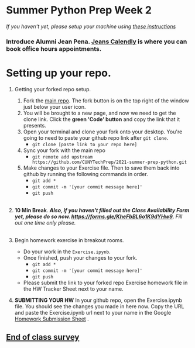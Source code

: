
# Summer Python Prep Week 2

_If you haven't yet, please setup your machine using [these instructions](https://github.com/CUNYTechPrep/2021-summer-prep-python/blob/master/Week1/Setup.md)_



### Introduce Alumni Jean Pena.  [Jeans Calendly](https://calendly.com/jcpena ) is where you can book office hours appointments.


# Setting up your repo. 
1. Getting your forked repo setup.
	1. Fork the [main repo](https://github.com/CUNYTechPrep/2021-summer-prep-python).  The fork button is on the top right of the window just below your user icon. 
	2. You will be brought to a new page, and now we need to get the clone link.  Click the __green 'Code' button__ and copy the link that it presents.
	2. Open your terminal and clone your fork onto your desktop. You're going to need to paste your github repo link after `git clone`.
		* `git clone [paste link to your repo here]`
	3. Sync your fork with the main repo 
		* `git remote add upstream https://github.com/CUNYTechPrep/2021-summer-prep-python.git`
	4. Make changes to your Exercise file. Then to save them back into github by running the following commands in order.
		* `git add *`
		* `git commit -m '[your commit message here]'`
		* `git push`
<br><br>
2. __10 Min Break__. ___Also, if you haven't filled out the Class Availability Form yet, please do so now. https://forms.gle/KheFbBL6o1K9dYHw9___. _Fill out one time only please._
<br><br>
4. Begin homework exercise in breakout rooms.
	* Do your work in the `Exercise.ipynb`.
	* Once finished, push your changes to your fork.
		* `git add *`
		* `git commit -m '[your commit message here]'`
		* `git push`
	* Please submit the link to your forked repo Exercise homework file in the HW Tracker Sheet next to your name.
	
5. __SUBMITTING YOUR HW__ In your github repo, open the Exercise.ipynb file.  You should see the changes you made in here now.  Copy the URL and paste the Exercise.ipynb url next to your name in the Google [Homework Submission Sheet](https://docs.google.com/spreadsheets/d/1XjKJqDVSYK-psNAbSJ7pZL0x9Ah8Ods9wJtME_0ntmg/edit#gid=0) .

## [End of class survey](https://forms.gle/jTrYMBSWitpHxMty7)